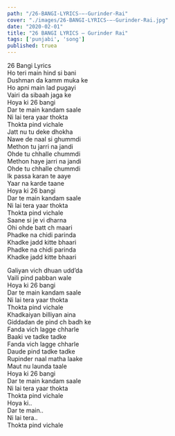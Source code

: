 ```yaml
---
path: "/26-BANGI-LYRICS-–-Gurinder-Rai"
cover: "./images/26-BANGI-LYRICS-–-Gurinder-Rai.jpg"
date: "2020-02-01"
title: "26 BANGI LYRICS – Gurinder Rai"
tags: ['punjabi', 'song']
published: truea
---
```

  
26 Bangi Lyrics  
Ho teri main hind si bani  
Dushman da kamm muka ke  
Ho apni main lad pugayi  
Vairi da sibaah jaga ke  
Hoya ki 26 bangi  
Dar te main kandam saale  
Ni lai tera yaar thokta  
Thokta pind vichale  
Jatt nu tu deke dhokha  
Nawe de naal si ghummdi  
Methon tu jarri na jandi  
Ohde tu chhalle chummdi  
Methon haye jarri na jandi  
Ohde tu chhalle chummdi  
Ik passa karan te aaye  
Yaar na karde taane  
Hoya ki 26 bangi  
Dar te main kandam saale  
Ni lai tera yaar thokta  
Thokta pind vichale  
Saane si je vi dharna  
Ohi ohde batt ch maari  
Phadke na chidi parinda  
Khadke jadd kitte bhaari  
Phadke na chidi parinda  
Khadke jadd kitte bhaari  
  
  
  
  
  
  
Galiyan vich dhuan udd’da  
Vaili pind pabban wale  
Hoya ki 26 bangi  
Dar te main kandam saale  
Ni lai tera yaar thokta  
Thokta pind vichale  
Khadkaiyan billiyan aina  
Giddadan de pind ch badh ke  
Fanda vich lagge chharle  
Baaki ve tadke tadke  
Fanda vich lagge chharle  
Daude pind tadke tadke  
Rupinder naal matha laake  
Maut nu launda taale  
Hoya ki 26 bangi  
Dar te main kandam saale  
Ni lai tera yaar thokta  
Thokta pind vichale  
Hoya ki..  
Dar te main..  
Ni lai tera..  
Thokta pind vichale  
